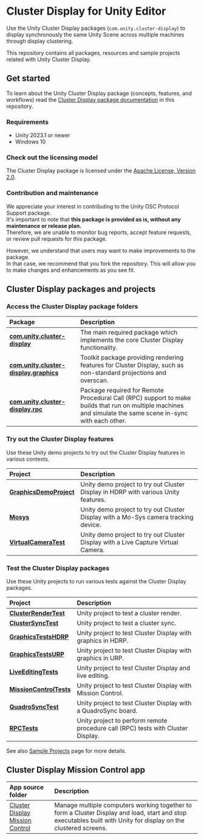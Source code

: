 # Cluster Display for Unity Editor

Use the Unity Cluster Display packages (`com.unity.cluster-display`) to display synchronously the same Unity Scene across multiple machines through display clustering.

This repository contains all packages, resources and sample projects related with Unity Cluster Display.

## Get started

To learn about the Unity Cluster Display package (concepts, features, and workflows) read the [Cluster Display package documentation](source/com.unity.cluster-display/Documentation~/index.md) in this repository.  

### Requirements

* Unity 2023.1 or newer
* Windows 10

### Check out the licensing model

The Cluster Display package is licensed under the [Apache License, Version 2.0](LICENSE.md).

### Contribution and maintenance

We appreciate your interest in contributing to the Unity OSC Protocol Support package.  
It's important to note that **this package is provided as is, without any maintenance or release plan.**  
Therefore, we are unable to monitor bug reports, accept feature requests, or review pull requests for this package.

However, we understand that users may want to make improvements to the package.  
In that case, we recommend that you fork the repository. This will allow you to make changes and enhancements as you see fit.

## Cluster Display packages and projects

### Access the Cluster Display package folders

| Package | Description |
|:---|:---|
| **[com.unity.cluster-display](source/com.unity.cluster-display)** | The main required package which implements the core Cluster Display functionality. |
| **[com.unity.cluster-display.graphics](source/com.unity.cluster-display.graphics)** | Toolkit package providing rendering features for Cluster Display, such as non-standard projections and overscan. |
| **[com.unity.cluster-display.rpc](source/com.unity.cluster-display.rpc)** | Package required for Remote Procedural Call (RPC) support to make builds that run on multiple machines and simulate the same scene in-sync with each other. |

### Try out the Cluster Display features

Use these Unity demo projects to try out the Cluster Display features in various contexts.

| Project | Description |
|:---|:---|
| **[GraphicsDemoProject](TestProjects/GraphicsDemoProject)** | Unity demo project to try out Cluster Display in HDRP with various Unity features. |
| **[Mosys](TestProjects/Mosys)** | Unity demo project to try out Cluster Display with a Mo-Sys camera tracking device. |
| **[VirtualCameraTest](TestProjects/VirtualCameraTest)** | Unity demo project to try out Cluster Display with a Live Capture Virtual Camera. |

### Test the Cluster Display packages

Use these Unity projects to run various tests against the Cluster Display packages.

| Project | Description |
|:---|:---|
| **[ClusterRenderTest](TestProjects/ClusterRenderTest)** | Unity project to test a cluster render. |
| **[ClusterSyncTest](TestProjects/ClusterSyncTests)** | Unity project to test a cluster sync. |
| **[GraphicsTestsHDRP](TestProjects/GraphicsTestsHDRP)** | Unity project to test Cluster Display with graphics in HDRP. |
| **[GraphicsTestsURP](TestProjects/GraphicsTestsURP)** | Unity project to test Cluster Display with graphics in URP. |
| **[LiveEditingTests](TestProjects/LiveEditingTests)** | Unity project to test Cluster Display and live editing. |
| **[MissionControlTests](TestProjects/MissionControlTests)** | Unity project to test Cluster Display with Mission Control. |
| **[QuadroSyncTest](TestProjects/QuadroSyncTest)** | Unity project to test Cluster Display with a QuadroSync board. |
| **[RPCTests](TestProjects/RPCTests)** | Unity project to perform remote procedure call (RPC) tests with Cluster Display. |

See also [Sample Projects](source/com.unity.cluster-display/Documentation~/sample-projects.md) page for more details.

## Cluster Display Mission Control app

| App source folder                                    | Description |
|:-----------------------------------------------------|:---|
| [Cluster Display Mission Control](MissionControlApp) | Manage multiple computers working together to form a Cluster Display and load, start and stop executables built with Unity for display on the clustered screens. |
